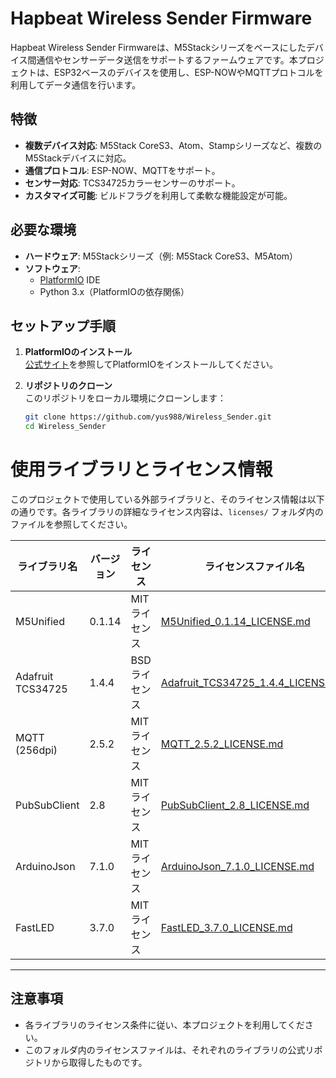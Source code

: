 # Hapbeat Wireless Sender Firmware

Hapbeat Wireless Sender Firmwareは、M5Stackシリーズをベースにしたデバイス間通信やセンサーデータ送信をサポートするファームウェアです。本プロジェクトは、ESP32ベースのデバイスを使用し、ESP-NOWやMQTTプロトコルを利用してデータ通信を行います。

## 特徴

- **複数デバイス対応**: M5Stack CoreS3、Atom、Stampシリーズなど、複数のM5Stackデバイスに対応。
- **通信プロトコル**: ESP-NOW、MQTTをサポート。
- **センサー対応**: TCS34725カラーセンサーのサポート。
- **カスタマイズ可能**: ビルドフラグを利用して柔軟な機能設定が可能。

## 必要な環境

- **ハードウェア**: M5Stackシリーズ（例: M5Stack CoreS3、M5Atom）
- **ソフトウェア**: 
  - [PlatformIO](https://platformio.org/) IDE
  - Python 3.x（PlatformIOの依存関係）

## セットアップ手順

1. **PlatformIOのインストール**  
   [公式サイト](https://platformio.org/)を参照してPlatformIOをインストールしてください。

2. **リポジトリのクローン**  
   このリポジトリをローカル環境にクローンします：
   ```bash
   git clone https://github.com/yus988/Wireless_Sender.git
   cd Wireless_Sender

# 使用ライブラリとライセンス情報

このプロジェクトで使用している外部ライブラリと、そのライセンス情報は以下の通りです。各ライブラリの詳細なライセンス内容は、`licenses/` フォルダ内のファイルを参照してください。

| ライブラリ名                  | バージョン   | ライセンス       | ライセンスファイル名                     |
|---------------------------|-----------|---------------|-------------------------------------|
| M5Unified                | 0.1.14    | MITライセンス  | [M5Unified_0.1.14_LICENSE.md](./licenses/M5Unified_0.1.14_LICENSE.md) |
| Adafruit TCS34725         | 1.4.4     | BSDライセンス  | [Adafruit_TCS34725_1.4.4_LICENSE.md](./licenses/Adafruit_TCS34725_1.4.4_LICENSE.md) |
| MQTT (256dpi)             | 2.5.2     | MITライセンス  | [MQTT_2.5.2_LICENSE.md](./licenses/MQTT_2.5.2_LICENSE.md) |
| PubSubClient              | 2.8       | MITライセンス  | [PubSubClient_2.8_LICENSE.md](./licenses/PubSubClient_2.8_LICENSE.md) |
| ArduinoJson               | 7.1.0     | MITライセンス  | [ArduinoJson_7.1.0_LICENSE.md](./licenses/ArduinoJson_7.1.0_LICENSE.md) |
| FastLED                   | 3.7.0     | MITライセンス  | [FastLED_3.7.0_LICENSE.md](./licenses/FastLED_3.7.0_LICENSE.md) |

---

## 注意事項

- 各ライブラリのライセンス条件に従い、本プロジェクトを利用してください。
- このフォルダ内のライセンスファイルは、それぞれのライブラリの公式リポジトリから取得したものです。
